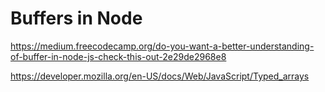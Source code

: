 # Buffers in Node

https://medium.freecodecamp.org/do-you-want-a-better-understanding-of-buffer-in-node-js-check-this-out-2e29de2968e8

https://developer.mozilla.org/en-US/docs/Web/JavaScript/Typed_arrays
